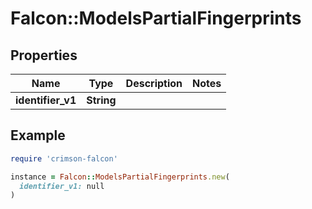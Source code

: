 # Falcon::ModelsPartialFingerprints

## Properties

| Name | Type | Description | Notes |
| ---- | ---- | ----------- | ----- |
| **identifier_v1** | **String** |  |  |

## Example

```ruby
require 'crimson-falcon'

instance = Falcon::ModelsPartialFingerprints.new(
  identifier_v1: null
)
```

